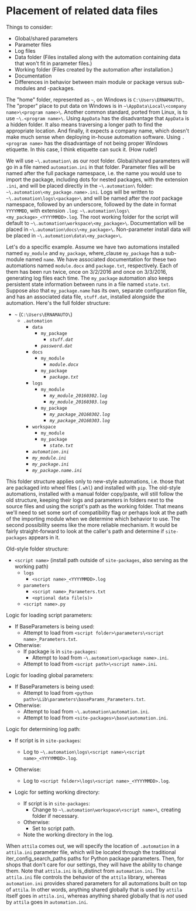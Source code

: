 Placement of related data files
===============================


Things to consider:

* Global/shared parameters
* Parameter files
* Log files
* Data folder (Files installed along with the automation containing data that won't fit in parameter files.) 
* Working folder (Files created by the automation after installation.)
* Documentation
* Differences in behavior between main module or package versus sub-modules and -packages. 


The "home" folder, represented as `~`, on Windows is `C:\Users\ERNAMAUTO\`. The "proper" place to put data on Windows is
in `~\AppData\Local\<company name>\<program name>\`. Another common standard, ported from Linux, is to use
`~\.<program name>\`. Using `AppData` has the disadvantage that `AppData` is a hidden folder. It also means traversing a
longer path to find the appropriate location. And finally, it expects a company name, which doesn't make much sense
when deploying in-house automation software. Using `.<program name>` has the disadvantage of not being proper Windows
etiquette. In this case, I think etiquette can suck it. (How rude!)


We will use `~\.automation\` as our root folder. Global/shared parameters will go in a file named `automation.ini` in
that folder. Parameter files will be named after the full package namespace, i.e. the name you would use to import the 
package, including dots for nested packages, with the extension `.ini`, and will be placed directly in the 
`~\.automation\` folder: `~\.automation\<my_package.name>.ini`. Logs will be written to `~\.automation\logs\<package>\` 
and will be named after the *root* package namespace, followed by an underscore, followed by the date in format 
`YYYYMMDD`, with extension `.log`: `~\.automation\logs\<my_package>_<YYYYMMDD>.log`. The root working folder for the 
script will default to `~\.automation\workspace\<my_package>\`. Documentation will be placed in 
`~\.automation\docs\<my_package>\`. Non-parameter install data will be placed in `~\.automation\data\<my_package>\`.


Let's do a specific example. Assume we have two automations installed named `my_module` and `my_package`, where_clause
`my_package` has a sub-module named `name`. We have associated documentation for these two automations named 
`module.docx` and `package.txt`, respectively. Each of them has been run twice, once on 3/2/2016 and once on 3/3/2016,
generating log files each time. The `my_package` automation also keeps persistent state information between runs in a
file named `state.txt`. Suppose also that `my_package.name` has its own, separate configuration file, and has an 
associated data file, `stuff.dat`, installed alongside the automation. Here's the full folder structure:

* `~` (`C:\Users\ERNAMAUTO\`)
    * `.automation`
        * `data`
            * `my_package`
                * _`stuff.dat`_
            * _`password.dat`_
        * `docs`
            * `my_module`
                * _`module.docx`_
            * `my_package`
                * _`package.txt`_
        * `logs`
            * `my_module`
                * _`my_module_20160302.log`_
                * _`my_module_20160303.log`_
            * `my_package`
                * _`my_package_20160302.log`_
                * _`my_package_20160303.log`_
        * `workspace`
            * `my_module`
            * `my_package`
                * _`state.txt`_
        * _`automation.ini`_ 
        * _`my_module.ini`_
        * _`my_package.ini`_
        * _`my_package.name.ini`_


This folder structure applies only to new-style automations, i.e. those that are packaged into wheel files (`.whl`) and
installed with `pip`. The old-style automations, installed with a manual folder copy/paste, will still follow the old
structure, keeping their logs and parameters in folders next to the source files and using the script's path as the
working folder. That means we'll need to set some sort of compatibility flag or perhaps look at the path of the
importing module when we determine which behavior to use. The second possibility seems like the more reliable mechanism.
It would be fairly straight-forward to look at the caller's path and determine if `site-packages` appears in it.


Old-style folder structure:

* `<script name>` (install path outside of `site-packages`, also serving as the working path)
    * `logs`
        * `<script name>_<YYYYMMDD>.log`
    * `parameters`
        * `<script name>_Parameters.txt`
        * `<optional data file(s)>`
    * `<script name>.py`


Logic for loading script parameters:

* If BaseParameters is being used:
    * Attempt to load from `<script folder>\parameters\<script name>_Parameters.txt`.
* Otherwise:
    * If package is in `site-packages`:
        * Attempt to load from `~\.automation\<package name>.ini`.
    * Attempt to load from `<script path>\<script name>.ini`.


Logic for loading global parameters:

* If BaseParameters is being used:
    * Attempt to load from `<python path>\Lib\parameters\baseParams_Parameters.txt`.
* Otherwise:
    * Attempt to load from `~\.automation\automation.ini`.
    * Attempt to load from `<site-packages>\base\automation.ini`.


Logic for determining log path:

* If script is in `site-packages`:
    * Log to `~\.automation\logs\<script name>\<script name>_<YYYYMMDD>.log`.
* Otherwise:
    * Log to `<script folder>\logs\<script name>_<YYYYMMDD>.log`.


* Logic for setting working directory:
    * If script is in `site-packages`:
        * Change to `~\.automation\workspace\<script name>\`, creating folder if necessary.
    * Otherwise:
        * Set to script path.
    * Note the working directory in the log.


When `attila` comes out, we will specify the location of `.automation` in a `attila.ini` parameter file, which will be
located through the traditional iter_config_search_paths paths for Python package parameters. Then, for shops that don't care for our
settings, they will have the ability to change them. Note that `attila.ini` is is_distinct from `automation.ini`. The
`attila.ini` file controls the behavior of the `attila` library, whereas `automation.ini` provides shared parameters for
all automations built on top of `attila`. In other words, anything shared globally that is used by `attila` itself goes 
in `attila.ini`, whereas anything shared globally that is *not* used by `attila` goes in `automation.ini`.


